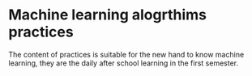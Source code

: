 # Machine learning alogrthims practices
The content of practices is suitable for the new hand to know machine learning, they are the daily after school learning in the first semester. 
